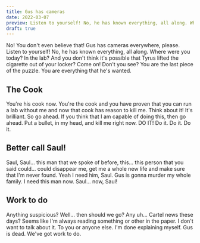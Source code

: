 ```yaml
---
title: Gus has cameras
date: 2022-03-07
preview: Listen to yourself! No, he has known everything, all along. Where were you today? In the lab? And you don't think it's possible that Tyrus lifted the cigarette out of your locker?
draft: true
---
```


No! You don't even believe that! Gus has cameras everywhere, please. Listen to yourself! No, he has known everything, all along. Where were you today? In the lab? And you don't think it's possible that Tyrus lifted the cigarette out of your locker? Come on! Don't you see? You are the last piece of the puzzle. You are everything that he's wanted. 

## The Cook
You're his cook now. You're the cook and you have proven that you can run a lab without me and now that cook has reason to kill me. Think about it! It's brilliant. So go ahead. If you think that I am capable of doing this, then go ahead. Put a bullet, in my head, and kill me right now. DO IT! Do it. Do it. Do it. 

## Better call Saul!
Saul, Saul... this man that we spoke of before, this... this person that you said could... could disappear me, get me a whole new life and make sure that I'm never found. Yeah I need him, Saul. Gus is gonna murder my whole family. I need this man now. Saul... now, Saul! 

## Work to do
Anything suspicious? Well... then should we go? Any uh... Cartel news these days? Seems like I'm always reading something or other in the paper. I don't want to talk about it. To you or anyone else. I'm done explaining myself. Gus is dead. We've got work to do. 






